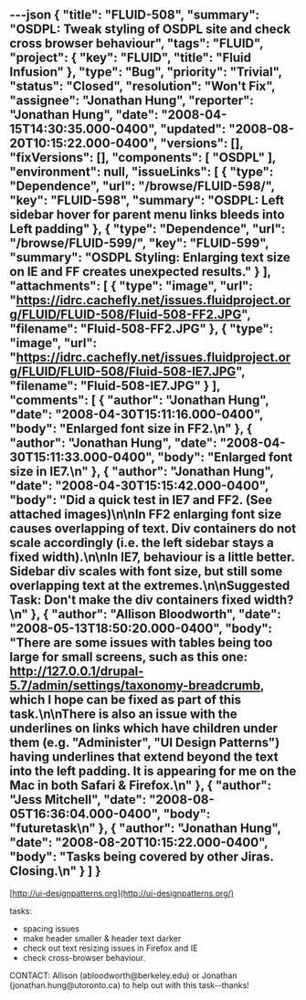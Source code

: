 ---json
{
  "title": "FLUID-508",
  "summary": "OSDPL: Tweak styling  of OSDPL site and check cross browser behaviour",
  "tags": "FLUID",
  "project": {
    "key": "FLUID",
    "title": "Fluid Infusion"
  },
  "type": "Bug",
  "priority": "Trivial",
  "status": "Closed",
  "resolution": "Won't Fix",
  "assignee": "Jonathan Hung",
  "reporter": "Jonathan Hung",
  "date": "2008-04-15T14:30:35.000-0400",
  "updated": "2008-08-20T10:15:22.000-0400",
  "versions": [],
  "fixVersions": [],
  "components": [
    "OSDPL"
  ],
  "environment": null,
  "issueLinks": [
    {
      "type": "Dependence",
      "url": "/browse/FLUID-598/",
      "key": "FLUID-598",
      "summary": "OSDPL: Left sidebar hover for parent menu links bleeds into Left padding"
    },
    {
      "type": "Dependence",
      "url": "/browse/FLUID-599/",
      "key": "FLUID-599",
      "summary": "OSDPL Styling: Enlarging text size on IE and FF creates unexpected results."
    }
  ],
  "attachments": [
    {
      "type": "image",
      "url": "https://idrc.cachefly.net/issues.fluidproject.org/FLUID/FLUID-508/Fluid-508-FF2.JPG",
      "filename": "Fluid-508-FF2.JPG"
    },
    {
      "type": "image",
      "url": "https://idrc.cachefly.net/issues.fluidproject.org/FLUID/FLUID-508/Fluid-508-IE7.JPG",
      "filename": "Fluid-508-IE7.JPG"
    }
  ],
  "comments": [
    {
      "author": "Jonathan Hung",
      "date": "2008-04-30T15:11:16.000-0400",
      "body": "Enlarged font size in FF2.\n"
    },
    {
      "author": "Jonathan Hung",
      "date": "2008-04-30T15:11:33.000-0400",
      "body": "Enlarged font size in IE7.\n"
    },
    {
      "author": "Jonathan Hung",
      "date": "2008-04-30T15:15:42.000-0400",
      "body": "Did a quick test in IE7 and FF2. (See attached images)\n\nIn FF2 enlarging font size causes overlapping of text. Div containers do not scale accordingly (i.e. the left sidebar stays a fixed width).\n\nIn IE7, behaviour is a little better. Sidebar div scales with font size, but still some overlapping text at the extremes.\n\nSuggested Task: Don't make the div containers fixed width?\n"
    },
    {
      "author": "Allison Bloodworth",
      "date": "2008-05-13T18:50:20.000-0400",
      "body": "There are some issues with tables being too large for small screens, such as this one: <http://127.0.0.1/drupal-5.7/admin/settings/taxonomy-breadcrumb>, which I hope can be fixed as part of this task.\n\nThere is also an issue with the underlines on links which have children under them (e.g. \"Administer\", \"UI Design Patterns\") having underlines that extend beyond the text into the left padding. It is appearing for me on the Mac in both Safari & Firefox.\n"
    },
    {
      "author": "Jess Mitchell",
      "date": "2008-08-05T16:36:04.000-0400",
      "body": "futuretask\n"
    },
    {
      "author": "Jonathan Hung",
      "date": "2008-08-20T10:15:22.000-0400",
      "body": "Tasks being covered by other Jiras. Closing.\n"
    }
  ]
}
---
[http://ui-designpatterns.org](http://ui-designpatterns.org/)

tasks:

* spacing issues
* make header smaller & header text darker
* check out text resizing issues in Firefox and IE
* check cross-browser behaviour.

CONTACT: Allison (abloodworth\@berkeley.edu) or Jonathan (jonathan.hung\@utoronto.ca) to help out with this task--thanks!

        